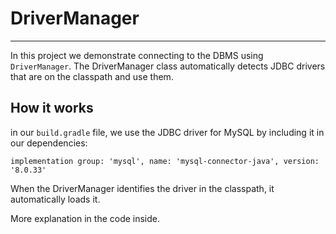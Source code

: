 # DriverManager
---

In this project we demonstrate connecting to the DBMS using `DriverManager`. The DriverManager class automatically detects
JDBC drivers that are on the classpath and use them.

## How it works
in our `build.gradle` file, we use the JDBC driver for MySQL by including it in our dependencies:
```
implementation group: 'mysql', name: 'mysql-connector-java', version: '8.0.33'
```

When the DriverManager identifies the driver in the classpath, it automatically loads it.

More explanation in the code inside.